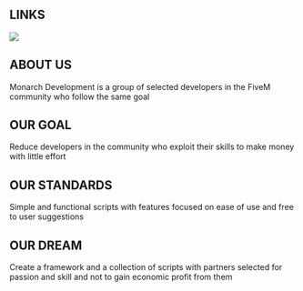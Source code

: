 ## LINKS
<p>
  <a href="https://discord.com/invite/WKtk65yBC6"><img src="https://img.shields.io/discord/1313538236462923906?style=for-the-badge&logo=discord&labelColor=7d12ff&logoColor=white&color=2c2f33&label=Discord"/></a>
</p>

## ABOUT US
Monarch Development is a group of selected developers in the FiveM community who follow the same goal

## OUR GOAL
Reduce developers in the community who exploit their skills to make money with little effort

## OUR STANDARDS
Simple and functional scripts with features focused on ease of use and free to user suggestions

## OUR DREAM
Create a framework and a collection of scripts with partners selected for passion and skill and not to gain economic profit from them
